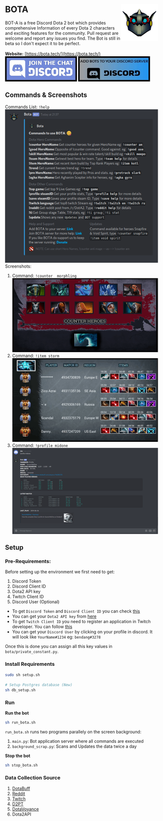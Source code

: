 # BOTA<img align="right" src="/github_images/bota.png"/>
BOT-A is a free Discord Dota 2 bot which provides comprehensive Information of every Dota 2 characters and exciting features for the community. Pull request are welcome and report any issues you find. The Bot is still in beta so I don't expect it to be perfect. <br/>  
**Website:** [https://bota.tech/](https://bota.tech/)<br/>
[![Join Bota Server](/github_images/join_server.jpg)](https://discord.gg/a7QYPWd)  [![Add Bota to your server](/github_images/add_bot.jpg)](https://discordapp.com/api/oauth2/authorize?client_id=501100945405378562&permissions=388176&scope=bot)

## Commands & Screenshots
Commands List: `!help`  ![help](/github_images/commands.png)
Screenshots:
1. Command:  `!counter  morphling`  ![counter morphling](/github_images/counter.png)
2. Command:  `!item storm` ![item storm](/github_images/item.png)
3. Command:  `!profile midone` ![profile](/github_images/profile.png)

## Setup
### Pre-Requirements:
Before setting up the environment we first need to get:
1. Discord Token
2. Discord Client ID
3. Dota2 API key
4. Twitch Client ID
5. Discord User (Optional)

* To get `Discord Token` and `Discord Client ID` you can check [this](http://github.com/reactiflux/discord-irc/wiki/Creating-a-discord-bot-&-getting-a-token)
* You can get your  `Dota2 API key` from [here](https://steamcommunity.com/dev/apikey)
* To get `Twitch Client ID` you need to register an application in Twitch developer. You can follow [this](https://dev.twitch.tv/docs/v5#getting-a-client-id) 
* You can get your `Discord User` by clicking on your profile in discord. It will look like `YourName#1234` eg: `bendang#3278`

Once this is done you can assign all this key values in `bota/private_constant.py`.

### Install Requirements
```bash
sudo sh setup.sh

# Setup Postgres database (New)
sh db_setup.sh
```
### Run
**Run the bot**
```bash
sh run_bota.sh
```
`run_bota.sh` runs two programs parallely on the screen background:
1. `main.py`: Bot application server where all commands are executed
2. `background_scrap.py`: Scans and Updates the data twice a day

**Stop the bot**
```bash
sh stop_bota.sh
```

### Data Collection Source
1. [DotaBuff](https://www.dotabuff.com/)
2. [Reddit](https://www.reddit.com/r/DotA2/)
3. [Twitch](https://www.twitch.tv/)
4. [D2PT](http://www.dota2protracker.com/)
5. [DotaVoyance](http://dotavoyance.com/)
6. Dota2API

